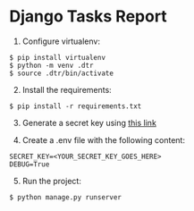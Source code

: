 # Django Tasks Report

1) Configure virtualenv:

```
$ pip install virtualenv
$ python -m venv .dtr
$ source .dtr/bin/activate
```

2) Install the requirements:

```
$ pip install -r requirements.txt
```

3) Generate a secret key using [this link](http://www.miniwebtool.com/django-secret-key-generator/)

4) Create a .env file with the following content:

```
SECRET_KEY=<YOUR_SECRET_KEY_GOES_HERE>
DEBUG=True
```

5) Run the project:

```
$ python manage.py runserver
```

